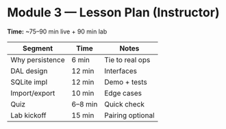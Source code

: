 # Module 3 — Lesson Plan (Instructor)

**Time:** ~75–90 min live + 90 min lab

| Segment | Time | Notes |
|---|---|---|
| Why persistence | 6 min | Tie to real ops |
| DAL design | 12 min | Interfaces |
| SQLite impl | 12 min | Demo + tests |
| Import/export | 10 min | Edge cases |
| Quiz | 6–8 min | Quick check |
| Lab kickoff | 15 min | Pairing optional |
